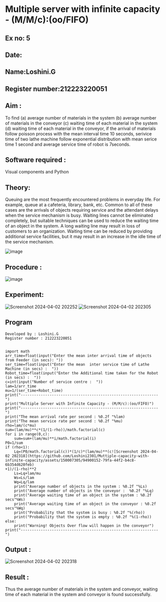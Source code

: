 # Multiple server with infinite capacity - (M/M/c):(oo/FIFO)
## Ex no: 5
## Date:
## Name:Loshini.G
## Register number:212223220051
## Aim :
To find (a) average number of materials in the system (b) average number of materials in the conveyor (c) waiting time of each material in the system (d) waiting time of each material in the conveyor, if the arrival  of materials follow poisson process with the mean interval time 10 seconds, serivice time of two lathe machine follow exponential distribution with mean serice time 1 second and average service time of robot is 7seconds.

## Software required :
Visual components and Python

## Theory:
Queuing are the most frequently encountered problems in everyday life. For example, queue at a cafeteria, library, bank, etc. Common to all of these cases are the arrivals of objects requiring service and the attendant delays when the service mechanism is busy. Waiting lines cannot be eliminated completely, but suitable techniques can be used to reduce the waiting time of an object in the system. A long waiting line may result in loss of customers to an organization. Waiting time can be reduced by providing additional service facilities, but it may result in an increase in the idle time of the service mechanism.

![image](https://user-images.githubusercontent.com/103921593/203238035-1c8109bc-cbf2-4c77-baea-c5b682a752ef.png)

## Procedure :

![image](https://user-images.githubusercontent.com/103921593/203238265-176740b0-eae2-4772-90be-5449869ac9b0.png)




## Experiment:
![Screenshot 2024-04-02 202252](https://github.com/Loshini2301/Muttiple-capacity-with-infinite-capacity/assets/150007305/d4818c79-0515-4706-85d4-e8737de80cdd)
![Screenshot 2024-04-02 202305](https://github.com/Loshini2301/Muttiple-capacity-with-infinite-capacity/assets/150007305/a7bc4097-a2f8-4210-a60c-0c79e7bdd028)



## Program
```
Developed by : Loshini.G
Register number : 212223220051


import math
arr_time=float(input("Enter the mean inter arrival time of objects from Feeder (in secs): "))
ser_time=float(input("Enter the mean  inter service time of Lathe Machine (in secs) :  "))
Robot_time=float(input("Enter the Additional time taken for the Robot (in secs) :  "))
c=int(input("Number of service centre :  "))
lam=1/arr_time
mu=1/(ser_time+Robot_time)
print("--------------------------------------------------------------")
print("Multiple Server with Infinite Capacity - (M/M/c):(oo/FIFO)")
print("--------------------------------------------------------------")
print("The mean arrival rate per second : %0.2f "%lam)
print("The mean service rate per second : %0.2f "%mu)
rho=lam/(c*mu)
sum=(lam/mu)**c*(1/(1-rho))/math.factorial(c)
for i in range(0,c):
    sum=sum+(lam/mu)**i/math.factorial(i)
P0=1/sum
if (rho<1):
    Lq=(P0/math.factorial(c))*(1/c)*(lam/mu)**(c![Screenshot 2024-04-02 202318](https://github.com/Loshini2301/Muttiple-capacity-with-infinite-capacity/assets/150007305/94900152-79fa-44f2-b4c8-6b354d620feb)
+1)/(1-rho)**2
    Ls=Lq+lam/mu
    Ws=Ls/lam
    Wq=Lq/lam
    print("Average number of objects in the system : %0.2f "%Ls)
    print("Average number of objects in the conveyor :  %0.2f "%Lq)
    print("Average waiting time of an object in the system : %0.2f secs"%Ws)
    print("Average waiting time of an object in the conveyor : %0.2f secs"%Wq)
    print("Probability that the system is busy : %0.2f "%(rho))
    print("Probability that the system is empty : %0.2f "%(1-rho))
else:
    print("Warning! Objects Over flow will happen in the conveyor")
print("--------------------------------------------------------------")

```
## Output :
![Screenshot 2024-04-02 202318](https://github.com/Loshini2301/Muttiple-capacity-with-infinite-capacity/assets/150007305/6ccf4a2b-a679-468f-bcbc-54d680678767)



## Result : 
Thus the average number of materials in the system and conveyor, waiting time of each material in the system and conveyor is found successfully.

